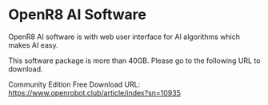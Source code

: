 # OpenR8 AI Software

OpenR8 AI software is with web user interface for AI algorithms which makes AI easy.

This software package is more than 40GB. Please go to the following URL to download.

Community Edition Free Download URL: https://www.openrobot.club/article/index?sn=10935
